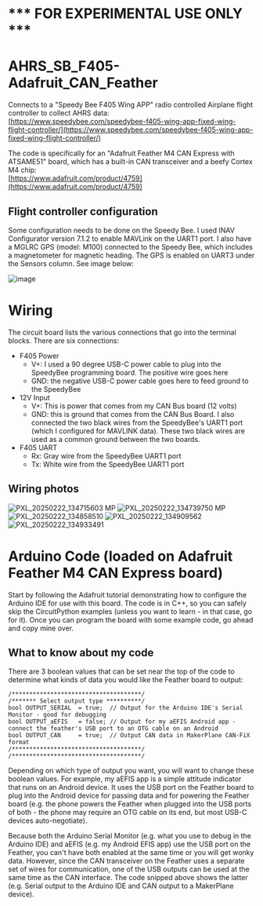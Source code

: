 # *** FOR EXPERIMENTAL USE ONLY ***

# AHRS_SB_F405-Adafruit_CAN_Feather
Connects to a "Speedy Bee F405 Wing APP" radio controlled Airplane flight controller to collect AHRS data:  
[https://www.speedybee.com/speedybee-f405-wing-app-fixed-wing-flight-controller/](https://www.speedybee.com/speedybee-f405-wing-app-fixed-wing-flight-controller/)

The code is specifically for an "Adafruit Feather M4 CAN Express with ATSAME51" board, which has a built-in CAN transceiver and a beefy Cortex M4 chip:  
[https://www.adafruit.com/product/4759](https://www.adafruit.com/product/4759)

## Flight controller configuration
Some configuration needs to be done on the Speedy Bee. I used INAV Configurator version 7.1.2 to enable MAVLink on the UART1 port. 
I also have a MGLRC GPS (model: M100) connected to the Speedy Bee, which includes a magnetometer for magnetic heading. The GPS is enabled on UART3 under the Sensors column. See image below:

![image](https://github.com/user-attachments/assets/11c0cd12-87ae-4637-8880-c8502ce17d73)


# Wiring
The circuit board lists the various connections that go into the terminal blocks. There are six connections:
- F405 Power
  - V+: I used a 90 degree USB-C power cable to plug into the SpeedyBee programming board. The positive wire goes here
  - GND: the negative USB-C power cable goes here to feed ground to the SpeedyBee
- 12V Input
  - V+: This is power that comes from my CAN Bus board (12 volts)
  - GND: this is ground that comes from the CAN Bus Board. I also connected the two black wires from the SpeedyBee's UART1 port (which I configured for MAVLINK data). These two black wires are used as a common ground between the two boards.
- F405 UART
  - Rx: Gray wire from the SpeedyBee UART1 port
  - Tx: White wire from the SpeedyBee UART1 port
 
## Wiring photos
![PXL_20250222_134715603 MP](https://github.com/user-attachments/assets/a85ecff7-47ac-4bce-8985-30a3200936d5)
![PXL_20250222_134739750 MP](https://github.com/user-attachments/assets/b3d780ec-2ce4-4de7-b0aa-1d4054046fc3)
![PXL_20250222_134858510](https://github.com/user-attachments/assets/26a9d433-79e1-4924-a768-76b4ebd2eeba)
![PXL_20250222_134909562](https://github.com/user-attachments/assets/22c4abb7-ffc2-4c0b-bf04-01ef836c1d2b)
![PXL_20250222_134933491](https://github.com/user-attachments/assets/8207cdc5-3aff-4d63-bc1c-6408082a8326)


# Arduino Code (loaded on Adafruit Feather M4 CAN Express board)
Start by following the Adafruit tutorial demonstrating how to configure the Arduino IDE for use with this board. The code is in C++, so you can safely skip the CircuitPython examples (unless you want to learn - in that case, go for it). Once you can program the board with some example code, go ahead and copy mine over.

## What to know about my code


There are 3 boolean values that can be set near the top of the code to determine what kinds of data you would like the Feather board to output:
```
/*************************************/
/******* Select output type **********/
bool OUTPUT_SERIAL  = true;  // Output for the Arduino IDE's Serial Monitor - good for debugging
bool OUTPUT_aEFIS   = false; // Output for my aEFIS Android app - connect the feather's USB port to an OTG cable on an Android
bool OUTPUT_CAN     = true;  // Output CAN data in MakerPlane CAN-FiX format 
/*************************************/
/*************************************/
```

Depending on which type of output you want, you will want to change these boolean values. For example, my aEFIS app is a simple attitude indicator that runs on an Android device. It uses the USB port on the Feather board to plug into the Android device for passing data and for powering the Feather board (e.g. the phone powers the Feather when plugged into the USB ports of both - the phone may require an OTG cable on its end, but most USB-C devices auto-negotiate). 

Because both the Arduino Serial Monitor (e.g. what you use to debug in the Arduino IDE) and aEFIS (e.g. my Android EFIS app) use the USB port on the Feather, you can't have both enabled at the same time or you will get wonky data. However, since the CAN transceiver on the Feather uses a separate set of wires for communication, one of the USB outputs can be used at the same time as the CAN interface. The code snipped above shows the latter (e.g. Serial output to the Arduino IDE and CAN output to a MakerPlane device).


